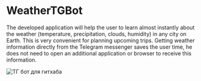 # WeatherTGBot

The developed application will help the user to learn almost instantly about the weather
(temperature, precipitation, clouds, humidity) in any city on Earth. This is very convenient
for planning upcoming trips. Getting weather information directly from the Telegram 
messenger saves the user time, he does not need to open an additional application or 
browser to receive this information.


![ТГ бот для гитхаба](https://user-images.githubusercontent.com/71225560/179411393-9f28e485-cb93-4d7b-b6fd-337160b6a19d.jpg)
